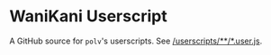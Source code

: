 # WaniKani Userscript

A GitHub source for `polv`'s userscripts. See [/userscripts/**/*.user.js](/userscripts).
